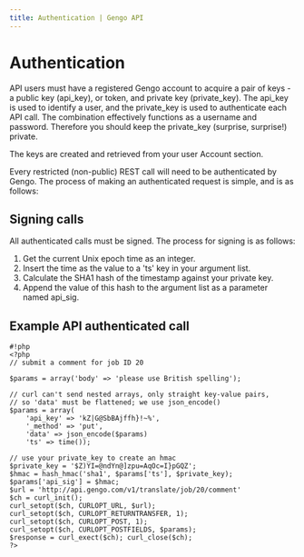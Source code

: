 ```yaml
---
title: Authentication | Gengo API
---
```


# Authentication

API users must have a registered Gengo account to acquire a pair of keys - a public key (api\_key), or token, and private key (private\_key). The api\_key is used to identify a user, and the private\_key is used to authenticate each API call. The combination effectively functions as a username and password. Therefore you should keep the private_key (surprise, surprise!) private.

The keys are created and retrieved from your user Account section.

Every restricted (non-public) REST call will need to be authenticated by Gengo. The process of making an authenticated request is simple, and is as follows:

## Signing calls

All authenticated calls must be signed. The process for signing is as follows:

1. Get the current Unix epoch time as an integer.
2. Insert the time as the value to a 'ts' key in your argument list.
3. Calculate the SHA1 hash of the timestamp against your private key.
4. Append the value of this hash to the argument list as a parameter named api_sig.

## Example API authenticated call

    #!php
    <?php
    // submit a comment for job ID 20

    $params = array('body' => 'please use British spelling');

    // curl can't send nested arrays, only straight key-value pairs,
    // so 'data' must be flattened; we use json_encode()
    $params = array(
        'api_key' => 'kZ|G@SbBAjffh}!~%',
        '_method' => 'put',
        'data' => json_encode($params)
        'ts' => time());

    // use your private_key to create an hmac
    $private_key = '$Z)YI=@ndYn@]zpu=AqOc=I}pGQZ';
    $hmac = hash_hmac('sha1', $params['ts'], $private_key);
    $params['api_sig'] = $hmac;
    $url = 'http://api.gengo.com/v1/translate/job/20/comment'
    $ch = curl_init();
    curl_setopt($ch, CURLOPT_URL, $url);
    curl_setopt($ch, CURLOPT_RETURNTRANSFER, 1);
    curl_setopt($ch, CURLOPT_POST, 1);
    curl_setopt($ch, CURLOPT_POSTFIELDS, $params);
    $response = curl_exect($ch); curl_close($ch);
    ?>
